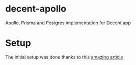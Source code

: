 # decent-apollo

Apollo, Prisma and Postgres implementation for Decent app

# Setup

The initial setup was done thanks to this [amazing article](https://www.tomray.dev/setup-and-deploy-graphql-server#creating-the-project=)
